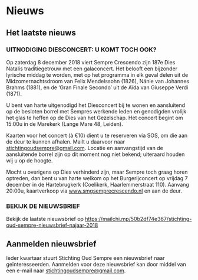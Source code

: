 # Nieuws

## Het laatste nieuws

### UITNODIGING DIESCONCERT: U KOMT TOCH OOK?

Op zaterdag 8 december 2018 viert Sempre Crescendo zijn 187e Dies Natalis traditiegetrouw met een galaconcert. Het belooft een bijzonder lyrische middag te worden, met op het programma in elk geval delen uit de Midzomernachtsdroom van Felix Mendelssohn (1826), Nänie van Johannes Brahms (1881), en de ‘Gran Finale Secondo’ uit de Aïda van Giuseppe Verdi (1871).

U bent van harte uitgenodigd het Diesconcert bij te wonen en aansluitend op de besloten borrel met Sempres werkende leden en genodigden vrolijk het glas te heffen op de Dies van het Gezelschap. Het concert begint om 15:00u in de Marekerk (Lange Mare 48, Leiden).

Kaarten voor het concert (à €10) dient u te reserveren via SOS, om die aan de deur te kunnen afhalen. Mailt u daarvoor naar stichtingoudsempre@gmail.com. Locatie en aanvangstijd van de aansluitende borrel zijn op dit moment nog niet bekend; uiteraard houden wij u op de hoogte.

Mocht u overigens op Dies verhinderd zijn, maar Sempre toch graag horen optreden, dan bent u van harte welkom op het Burgerijconcert op vrijdag 7 december in de Hartebrugkerk (Coelikerk, Haarlemmerstraat 110). Aanvang 20:00u, kaartverkoop via www.smgsemprecrescendo.nl en aan de deur.

### BEKIJK DE NIEUWSBRIEF

Bekijk de laatste nieuwsbrief op https://mailchi.mp/50b2df74e367/stichting-oud-sempre-nieuwsbrief-najaar-2018

## Aanmelden nieuwsbrief

Ieder kwartaar stuurt Stichting Oud Sempre een nieuwsbrief naar geïnteresseerden. Aanmelden voor deze nieuwsbrief kan door middel van een e-mail naar stichtingoudsempre@gmail.com.
